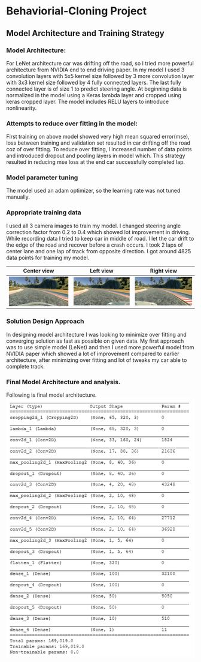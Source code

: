 # Behaviorial-Cloning Project

## Model Architecture and Training Strategy

### Model Architecture:
For LeNet architecture car was drifting off the road, so I tried more powerful architecture from NVIDIA end to end driving paper. In my
model I used 3 convolution layers with 5x5 kernel size followed by 3 more convolution layer with 3x3 kernel size followed by 4 fully 
connected layers. The last fully connected layer is of size 1 to predict steering angle. At beginning data is normalized in the model 
using a Keras lambda layer and cropped using keras cropped layer. The model includes RELU layers to introduce nonlinearity.

### Attempts to reduce over fitting in the model:
First training on above model showed very high mean squared error(mse), loss between training and validation set resulted in car drifting
off the road coz of over fitting. To reduce over fitting, I increased number of data points and introduced dropout and pooling layers in
model which. This strategy resulted in reducing mse loss at the end car successfully completed lap.

### Model parameter tuning
The model used an adam optimizer, so the learning rate was not tuned manually.

### Appropriate training data
I used all 3 camera images to train my model. I changed steering angle correction factor from 0.2 to 0.4 which showed lot improvement in
driving. While recording data I tried to keep car in middle of road. I let the car drift to the edge of the road and recover before a 
crash occurs. I took 2 laps of center lane and one lap of track from opposite direction. I got around 4825 data points for training my 
model.

Center view | Left view | Right view
------------ | ------------- | -------------
![alt_text-1](https://github.com/oalahurikar/Behaviorial-Cloning/blob/master/Images%20and%20Graphs/Camera%20Center.jpg) | ![alt_text-2](https://github.com/oalahurikar/Behaviorial-Cloning/blob/master/Images%20and%20Graphs/Camera%20Left.jpg) | ![alt_text-3](https://github.com/oalahurikar/Behaviorial-Cloning/blob/master/Images%20and%20Graphs/Camera%20Right.jpg) 

### Solution Design Approach
In designing model architecture I was looking to minimize over fitting and converging solution as fast as possible on given data. My first approach was to use simple model (LeNet) and then I used more powerful model from NVIDIA paper which showed a lot of improvement compared to earlier architecture, after minimizing over fitting and lot of tweaks my car able to complete track. 

### Final Model Architecture and analysis.
Following is final model architecture. 
![alt_text-4](https://github.com/oalahurikar/Behaviorial-Cloning/blob/master/Images%20and%20Graphs/CNN%20Arcitecture.png) 
